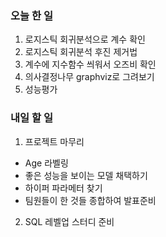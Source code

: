 ### 오늘 한 일
1. 로지스틱 회귀분석으로 계수 확인
2. 로지스틱 회귀분석 후진 제거법
3. 계수에 지수함수 씌워서 오즈비 확인
4. 의사결정나무 graphviz로 그려보기
5. 성능평가

### 내일 할 일
1. 프로젝트 마무리
* Age 라벨링
* 좋은 성능을 보이는 모델 채택하기
* 하이퍼 파라메터 찾기
* 팀원들이 한 것들 종합하여 발표준비
2. SQL 레벨업 스터디 준비
